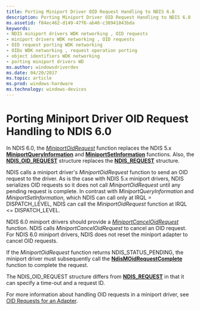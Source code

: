 ```yaml
---
title: Porting Miniport Driver OID Request Handling to NDIS 6.0
description: Porting Miniport Driver OID Request Handling to NDIS 6.0
ms.assetid: f84ec462-d149-47f6-ab46-c38941843bda
keywords:
- NDIS miniport drivers WDK networking , OID requests
- miniport drivers WDK networking , OID requests
- OID request porting WDK networking
- OIDs WDK networking , request operation porting
- object identifiers WDK networking
- porting miniport drivers WD
ms.author: windowsdriverdev
ms.date: 04/20/2017
ms.topic: article
ms.prod: windows-hardware
ms.technology: windows-devices
---
```


# Porting Miniport Driver OID Request Handling to NDIS 6.0





In NDIS 6.0, the [*MiniportOidRequest*](https://msdn.microsoft.com/library/windows/hardware/ff559416) function replaces the NDIS 5.x [**MiniportQueryInformation**](https://msdn.microsoft.com/library/windows/hardware/ff550490) and [**MiniportSetInformation**](https://msdn.microsoft.com/library/windows/hardware/ff550530) functions. Also, the [**NDIS\_OID\_REQUEST**](https://msdn.microsoft.com/library/windows/hardware/ff566710) structure replaces the [**NDIS\_REQUEST**](https://msdn.microsoft.com/library/windows/hardware/ff557179) structure.

NDIS calls a miniport driver's *MiniportOidRequest* function to send an OID request to the driver. As is the case with NDIS 5.x miniport drivers, NDIS serializes OID requests so it does not call *MiniportOidRequest* until any pending request is complete. In contrast with *MiniportQueryInformation* and *MiniportSetInformation*, which NDIS can call only at IRQL = DISPATCH\_LEVEL, NDIS can call the *MiniportOidRequest* function at IRQL &lt;= DISPATCH\_LEVEL.

NDIS 6.0 miniport drivers should provide a [*MiniportCancelOidRequest*](https://msdn.microsoft.com/library/windows/hardware/ff559339) function. NDIS calls *MiniportCancelOidRequest* to cancel an OID request. For NDIS 6.0 miniport drivers, NDIS does not reset the miniport adapter to cancel OID requests.

If the *MiniportOidRequest* function returns NDIS\_STATUS\_PENDING, the miniport driver must subsequently call the [**NdisMOidRequestComplete**](https://msdn.microsoft.com/library/windows/hardware/ff563622) function to complete the request.

The NDIS\_OID\_REQUEST structure differs from [**NDIS\_REQUEST**](https://msdn.microsoft.com/library/windows/hardware/ff557179) in that it can specify a time-out and a request ID.

For more information about handling OID requests in a miniport driver, see [OID Requests for an Adapter](miniport-adapter-oid-requests.md).

 

 





